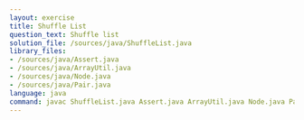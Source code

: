 ```yaml
---
layout: exercise
title: Shuffle List
question_text: Shuffle list
solution_file: /sources/java/ShuffleList.java
library_files:
- /sources/java/Assert.java
- /sources/java/ArrayUtil.java
- /sources/java/Node.java
- /sources/java/Pair.java
language: java
command: javac ShuffleList.java Assert.java ArrayUtil.java Node.java Pair.java && java ShuffleList
---
```

